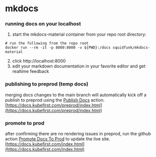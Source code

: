 # mkdocs

### running docs on your localhost

1. start the mkdocs-material container from your repo root directory:
```
# run the following from the repo root
docker run --rm -it -p 8000:8000 -v ${PWD}:/docs squidfunk/mkdocs-material
```
2. click http://localhost:8000
3. edit your markdown documentation in your favorite editor and get realtime feedback

### publishing to preprod (temp docs)

merging docs changes to the main branch will automatically kick off a publish to preprod using the [Publish Docs](https://github.com/kubefirst/kubefirst/actions/workflows/publish-docs.yaml) action.
[https://docs.kubefirst.com/preprod/index.html](https://docs.kubefirst.com/preprod/index.html)


### promote to prod

after confirming there are no rendering issues in preprod, run the github action [Promote Docs To Prod](https://github.com/kubefirst/kubefirst/actions/workflows/promote-docs-to-prod.yaml) to update the live site.
[https://docs.kubefirst.com/index.html](https://docs.kubefirst.com/index.html)